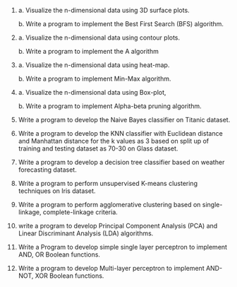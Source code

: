 1. a. Visualize the n-dimensional data using 3D surface plots.

   b. Write a program to implement the Best First Search (BFS) algorithm.

2. a. Visualize the n-dimensional data using contour plots.

   b. Write a program to implement the A algorithm

3. a. Visualize the n-dimensional data using heat-map.

   b. Write a program to implement Min-Max algorithm.

4. a. Visualize the n-dimensional data using Box-plot,

   b. Write a program to implement Alpha-beta pruning algorithm.

5.  Write a program to develop the Naive Bayes classifier on Titanic dataset.

6.  Write a program to develop the KNN classifier with Euclidean distance and Manhattan distance for the k values as 3 based on split up of training and testing dataset as 70-30 on Glass dataset.

7.  Write a program to develop a decision tree classifier based on weather forecasting dataset.

8.  Write a program to perform unsupervised K-means clustering techniques on Iris dataset.

9.  Write a program to perform agglomerative clustering based on single-linkage, complete-linkage criteria.
    
10. write a program to develop Principal Component Analysis (PCA) and Linear Discriminant Analysis (LDA) algorithms.

11. Write a Program to develop simple single layer perceptron to implement AND, OR Boolean functions.

12. Write a program to develop Multi-layer perceptron to implement AND-NOT, XOR Boolean functions.

